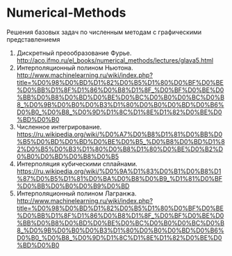 # Numerical-Methods
Решения базовых задач по численным методам с графическими представлениемя
1) Дискретный преообразование Фурье. http://aco.ifmo.ru/el_books/numerical_methods/lectures/glava5.html
2) Интерполяционный полином Ньютона. http://www.machinelearning.ru/wiki/index.php?title=%D0%98%D0%BD%D1%82%D0%B5%D1%80%D0%BF%D0%BE%D0%BB%D1%8F%D1%86%D0%B8%D1%8F_%D0%BF%D0%BE%D0%BB%D0%B8%D0%BD%D0%BE%D0%BC%D0%B0%D0%BC%D0%B8_%D0%9B%D0%B0%D0%B3%D1%80%D0%B0%D0%BD%D0%B6%D0%B0_%D0%B8_%D0%9D%D1%8C%D1%8E%D1%82%D0%BE%D0%BD%D0%B0
3) Численное интегрирование. https://ru.wikipedia.org/wiki/%D0%A7%D0%B8%D1%81%D0%BB%D0%B5%D0%BD%D0%BD%D0%BE%D0%B5_%D0%B8%D0%BD%D1%82%D0%B5%D0%B3%D1%80%D0%B8%D1%80%D0%BE%D0%B2%D0%B0%D0%BD%D0%B8%D0%B5
4) Интерполяция кубическими сплайнами. https://ru.wikipedia.org/wiki/%D0%9A%D1%83%D0%B1%D0%B8%D1%87%D0%B5%D1%81%D0%BA%D0%B8%D0%B9_%D1%81%D0%BF%D0%BB%D0%B0%D0%B9%D0%BD
5) Интерполяционный полином Лагранжа. http://www.machinelearning.ru/wiki/index.php?title=%D0%98%D0%BD%D1%82%D0%B5%D1%80%D0%BF%D0%BE%D0%BB%D1%8F%D1%86%D0%B8%D1%8F_%D0%BF%D0%BE%D0%BB%D0%B8%D0%BD%D0%BE%D0%BC%D0%B0%D0%BC%D0%B8_%D0%9B%D0%B0%D0%B3%D1%80%D0%B0%D0%BD%D0%B6%D0%B0_%D0%B8_%D0%9D%D1%8C%D1%8E%D1%82%D0%BE%D0%BD%D0%B0
